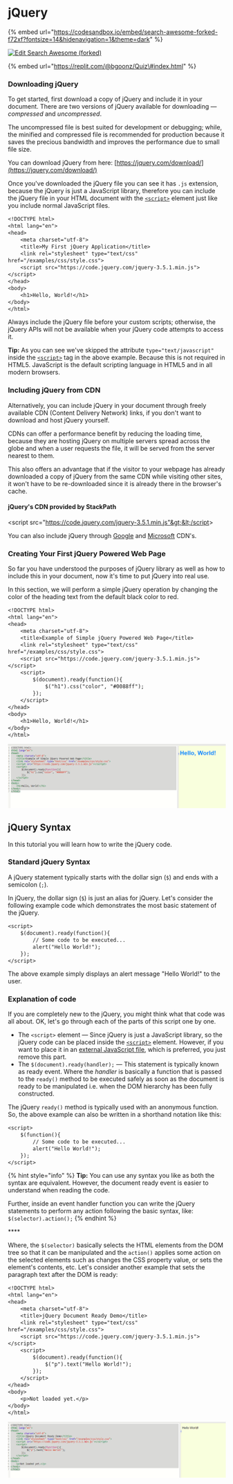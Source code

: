 # jQuery

{% embed url="https://codesandbox.io/embed/search-awesome-forked-f72xf?fontsize=14&hidenavigation=1&theme=dark" %}

[![Edit Search Awesome \(forked\)](https://codesandbox.io/static/img/play-codesandbox.svg)](https://codesandbox.io/s/search-awesome-forked-f72xf?fontsize=14&hidenavigation=1&theme=dark)

{% embed url="https://replit.com/@bgoonz/Quiz\#index.html" %}



### 

### Downloading jQuery

To get started, first download a copy of jQuery and include it in your document. There are two versions of jQuery available for downloading — _compressed_ and _uncompressed_.

The uncompressed file is best suited for development or debugging; while, the minified and compressed file is recommended for production because it saves the precious bandwidth and improves the performance due to small file size.

You can download jQuery from here: [https://jquery.com/download/](https://jquery.com/download/)

Once you've downloaded the jQuery file you can see it has `.js` extension, because the jQuery is just a JavaScript library, therefore you can include the jQuery file in your HTML document with the [`<script>`](https://www.tutorialrepublic.com/html-reference/html-script-tag.php) element just like you include normal JavaScript files.



```markup
<!DOCTYPE html>
<html lang="en">
<head>
    <meta charset="utf-8">
    <title>My First jQuery Application</title>
    <link rel="stylesheet" type="text/css" href="/examples/css/style.css">
    <script src="https://code.jquery.com/jquery-3.5.1.min.js"></script>
</head>
<body>
    <h1>Hello, World!</h1>
</body>
</html>
```

Always include the jQuery file before your custom scripts; otherwise, the jQuery APIs will not be available when your jQuery code attempts to access it.

**Tip:** As you can see we've skipped the attribute `type="text/javascript"` inside the [`<script>`](https://www.tutorialrepublic.com/html-reference/html-script-tag.php) tag in the above example. Because this is not required in HTML5. JavaScript is the default scripting language in HTML5 and in all modern browsers.

### Including jQuery from CDN

Alternatively, you can include jQuery in your document through freely available CDN \(Content Delivery Network\) links, if you don't want to download and host jQuery yourself.

CDNs can offer a performance benefit by reducing the loading time, because they are hosting jQuery on multiple servers spread across the globe and when a user requests the file, it will be served from the server nearest to them.

This also offers an advantage that if the visitor to your webpage has already downloaded a copy of jQuery from the same CDN while visiting other sites, it won't have to be re-downloaded since it is already there in the browser's cache.

#### jQuery's CDN provided by StackPath

&lt;script src="https://code.jquery.com/jquery-3.5.1.min.js"&gt;&lt;/script&gt;

You can also include jQuery through [Google](https://developers.google.com/speed/libraries/#jquery) and [Microsoft](http://www.asp.net/ajax/cdn#jQuery_Releases_on_the_CDN_0) CDN's.

### Creating Your First jQuery Powered Web Page

So far you have understood the purposes of jQuery library as well as how to include this in your document, now it's time to put jQuery into real use.

In this section, we will perform a simple jQuery operation by changing the color of the heading text from the default black color to red.

```markup
<!DOCTYPE html>
<html lang="en">
<head>
    <meta charset="utf-8">
    <title>Example of Simple jQuery Powered Web Page</title>
    <link rel="stylesheet" type="text/css" href="/examples/css/style.css">
    <script src="https://code.jquery.com/jquery-3.5.1.min.js"></script>
    <script>
        $(document).ready(function(){
            $("h1").css("color", "#0088ff");
        });
    </script>
</head>
<body>
    <h1>Hello, World!</h1>
</body>
</html>
```

![](../../../.gitbook/assets/image%20%284%29.png)

## jQuery Syntax

In this tutorial you will learn how to write the jQuery code.

### Standard jQuery Syntax

A jQuery statement typically starts with the dollar sign \(`$`\) and ends with a semicolon \(`;`\).

In jQuery, the dollar sign \(`$`\) is just an alias for jQuery. Let's consider the following example code which demonstrates the most basic statement of the jQuery.



```markup
<script>
    $(document).ready(function(){
        // Some code to be executed...
        alert("Hello World!");
    });
</script>
```

The above example simply displays an alert message "Hello World!" to the user.

### Explanation of code

If you are completely new to the jQuery, you might think what that code was all about. OK, let's go through each of the parts of this script one by one.

* The `<script>` element — Since jQuery is just a JavaScript library, so the jQuery code can be placed inside the [`<script>`](https://www.tutorialrepublic.com/html-reference/html-script-tag.php) element. However, if you want to place it in an [external JavaScript file](https://www.tutorialrepublic.com/html-tutorial/html-scripts.php), which is preferred, you just remove this part.
* The `$(document).ready(handler);` — This statement is typically known as ready event. Where the _handler_ is basically a function that is passed to the `ready()` method to be executed safely as soon as the document is ready to be manipulated i.e. when the DOM hierarchy has been fully constructed.

The jQuery `ready()` method is typically used with an anonymous function. So, the above example can also be written in a shorthand notation like this:  


```markup
<script>
    $(function(){
        // Some code to be executed...
        alert("Hello World!");
    });
</script>
```

{% hint style="info" %}
**Tip:** You can use any syntax you like as both the syntax are equivalent. However, the document ready event is easier to understand when reading the code.

Further, inside an event handler function you can write the jQuery statements to perform any action following the basic syntax, like: `$(selector).action();`
{% endhint %}

\*\*\*\*

Where, the `$(selector)` basically selects the HTML elements from the DOM tree so that it can be manipulated and the `action()` applies some action on the selected elements such as changes the CSS property value, or sets the element's contents, etc. Let's consider another example that sets the paragraph text after the DOM is ready:



```markup
<!DOCTYPE html>
<html lang="en">
<head>
    <meta charset="utf-8">
    <title>jQuery Document Ready Demo</title>
    <link rel="stylesheet" type="text/css" href="/examples/css/style.css">
    <script src="https://code.jquery.com/jquery-3.5.1.min.js"></script>
    <script>
        $(document).ready(function(){
            $("p").text("Hello World!");
        });
    </script>
</head>
<body>
    <p>Not loaded yet.</p>
</body>
</html>

```



![](../../../.gitbook/assets/image%20%285%29.png)

